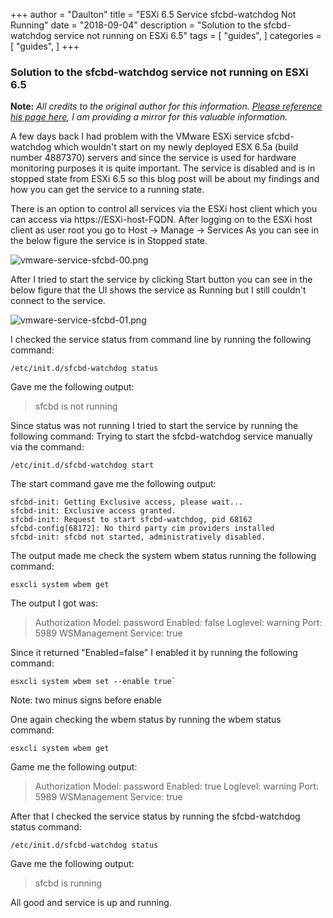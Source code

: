 +++
author = "Daulton"
title = "ESXi 6.5 Service sfcbd-watchdog Not Running"
date = "2018-09-04"
description = "Solution to the sfcbd-watchdog service not running on ESXi 6.5"
tags = [
    "guides",
]
categories = [
    "guides",
]
+++

### Solution to the sfcbd-watchdog service not running on ESXi 6.5
<!--more-->

**Note:** *All credits to the original author for this information. [Please reference his page here](http://vcdx56.com/2017/06/esxi-6-5-service-sfcbd-watchdog-not-running/), I am providing a mirror for this valuable information.*

A few days back I had problem with the VMware ESXi service sfcbd-watchdog which wouldn't start on my newly deployed ESX 6.5a (build number 4887370) servers and since the service is used for hardware monitoring purposes it is quite important. The service is disabled and is in stopped state from ESXi 6.5 so this blog post will be about my findings and how you can get the service to a running state.

There is an option to control all services via the ESXi host client which you can access via https://ESXi-host-FQDN. After logging on to the ESXi host client as user root you go to Host -> Manage -> Services
As you can see in the below figure the service is in Stopped state.

![vmware-service-sfcbd-00.png](/images/vmware/vmware-service-sfcbd-00.png)

After I tried to start the service by clicking Start button you can see in the below figure that the UI shows the service as Running but I still couldn't connect to the service.

![vmware-service-sfcbd-01.png](/images/vmware/vmware-service-sfcbd-01.png)

I checked the service status from command line by running the following command:

```
/etc/init.d/sfcbd-watchdog status
```

Gave me the following output:

> sfcbd is not running

Since status was not running I tried to start the service by running the following command:
Trying to start the sfcbd-watchdog service manually via the command:

```
/etc/init.d/sfcbd-watchdog start
```

The start command gave me the following output:

```
sfcbd-init: Getting Exclusive access, please wait...
sfcbd-init: Exclusive access granted.
sfcbd-init: Request to start sfcbd-watchdog, pid 68162
sfcbd-config[68172]: No third party cim providers installed
sfcbd-init: sfcbd not started, administratively disabled.
```

The output made me check the system wbem status running the following command:

```
esxcli system wbem get
```

The output I got was:

> Authorization Model: password
> Enabled: false
> Loglevel: warning
> Port: 5989
> WSManagement Service: true

Since it returned "Enabled=false" I enabled it by running the following command:

```
esxcli system wbem set --enable true` 
```

Note: two minus signs before enable

One again checking the wbem status by running the wbem status command:

```
esxcli system wbem get
```

Game me the following output:

> Authorization Model: password
> Enabled: true
> Loglevel: warning
> Port: 5989
> WSManagement Service: true

After that I checked the service status by running the sfcbd-watchdog status command:

```
/etc/init.d/sfcbd-watchdog status
```

Gave me the following output:

> sfcbd is running

All good and service is up and running.

